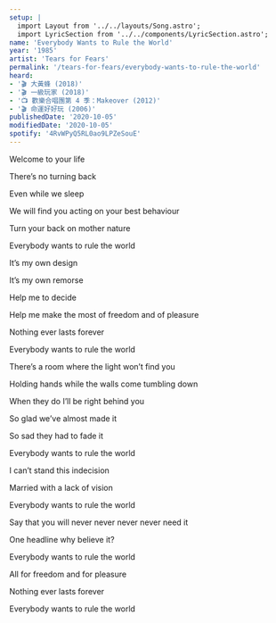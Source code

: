 ```yaml
---
setup: |
  import Layout from '../../layouts/Song.astro';
  import LyricSection from '../../components/LyricSection.astro';
name: 'Everybody Wants to Rule the World'
year: '1985'
artist: 'Tears for Fears'
permalink: '/tears-for-fears/everybody-wants-to-rule-the-world'
heard:
- '🎬 大黃蜂 (2018)'
- '🎬 一級玩家 (2018)'
- '📺 歡樂合唱團第 4 季：Makeover (2012)'
- '🎬 命運好好玩 (2006)'
publishedDate: '2020-10-05'
modifiedDate: '2020-10-05'
spotify: '4RvWPyQ5RL0ao9LPZeSouE'
---
```


<LyricSection>

Welcome to your life

There&rsquo;s no turning back

Even while we sleep

We will find you acting on your best behaviour

Turn your back on mother nature

Everybody wants to rule the world

</LyricSection>

<LyricSection>

It&rsquo;s my own design

It&rsquo;s my own remorse

Help me to decide

Help me make the most of freedom and of pleasure

Nothing ever lasts forever

Everybody wants to rule the world

</LyricSection>

<LyricSection>

There&rsquo;s a room where the light won&rsquo;t find you

Holding hands while the walls come tumbling down

When they do I&rsquo;ll be right behind you

So glad we&rsquo;ve almost made it

So sad they had to fade it

Everybody wants to rule the world

</LyricSection>

<LyricSection>

I can&rsquo;t stand this indecision

Married with a lack of vision

Everybody wants to rule the world

Say that you will never never never never need it

One headline why believe it?

Everybody wants to rule the world

</LyricSection>

<LyricSection>

All for freedom and for pleasure

Nothing ever lasts forever

Everybody wants to rule the world

</LyricSection>
